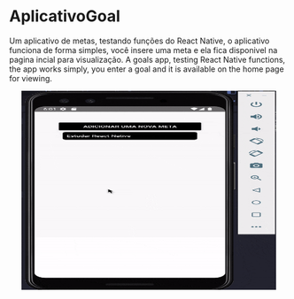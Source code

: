 # AplicativoGoal
Um aplicativo de metas, testando funções do React Native, o aplicativo funciona de forma simples, você insere uma meta e ela fica disponivel na pagina incial para visualização. 
A goals app, testing React Native functions, the app works simply, you enter a goal and it is available on the home page for viewing.

<p align="center">
  <img width="460" height="360" src="assets/ezgif.com-gif-maker.gif" >
 </p>
